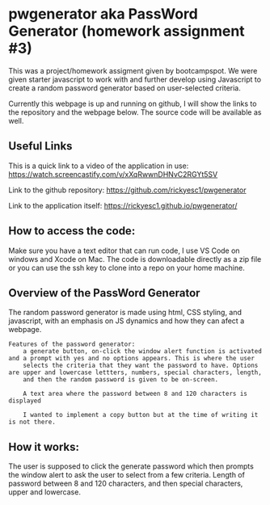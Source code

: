 # pwgenerator aka PassWord Generator (homework assignment #3)

This was a project/homework assigment given by bootcampspot. We were given starter javascript to work with and further develop using Javascript
to create a random password generator based on user-selected criteria.

Currently this webpage is up and running on github, I will show the links to the repository and the webpage below. The source code will be available
as well.

## Useful Links

This is a quick link to a video of the application in use: https://watch.screencastify.com/v/xXqRwwnDHNvC2RGYt5SV

Link to the github repository: https://github.com/rickyesc1/pwgenerator

Link to the application itself: https://rickyesc1.github.io/pwgenerator/

## How to access the code:
Make sure you have a text editor that can run code, I use VS Code on windows and Xcode on Mac.
The code is downloadable directly as a zip file or you can use the ssh key to clone into a repo on your home machine.

## Overview of the PassWord Generator

The random password generator is made using html, CSS styling, and javascript, with an emphasis on JS dynamics and how they can afect a webpage.

    Features of the password generator:
        a generate button, on-click the window alert function is activated and a prompt with yes and no options appears. This is where the user
        selects the criteria that they want the password to have. Options are upper and lowercase lettters, numbers, special characters, length,
        and then the random password is given to be on-screen.

        A text area where the password between 8 and 120 characters is displayed

        I wanted to implement a copy button but at the time of writing it is not there.

        
## How it works:
The user is supposed to click the generate password which then prompts the window alert to ask the user to select from a few criteria. Length of password
between 8 and 120 characters, and then special characters, upper and lowercase.
